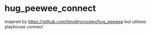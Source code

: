 # hug_peewee_connect
Inspired by https://github.com/timothycrosley/hug_peewee but utilises playhouse connect
